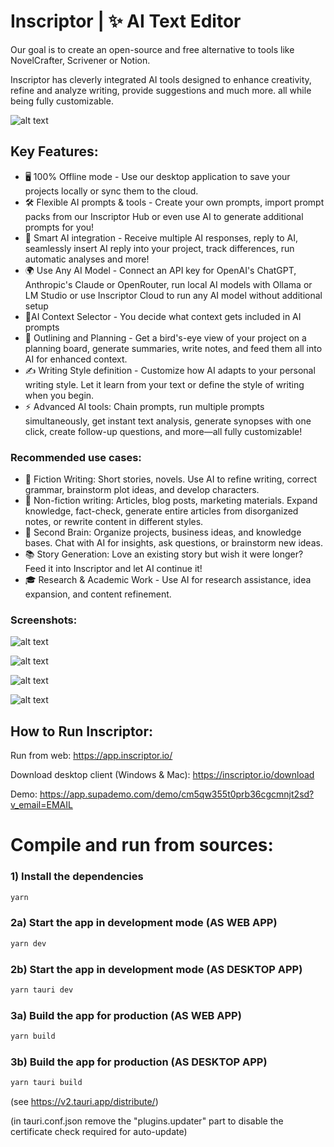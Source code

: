 # Inscriptor | ✨ AI Text Editor
Our goal is to create an open-source and free alternative to tools like NovelCrafter, Scrivener or Notion.

Inscriptor has cleverly integrated AI tools designed to enhance creativity, refine and analyze writing, provide suggestions and much more. all while being fully customizable. 

![alt text](https://inscriptor.io/images/inscriptor/screenshots/full4.png)

## Key Features:
- 🖥️ 100% Offline mode - Use our desktop application to save your projects locally or sync them to the cloud.
- 🛠️ Flexible AI prompts & tools - Create your own prompts, import prompt packs from our Inscriptor Hub or even use AI to generate additional prompts for you!
- 🤖 Smart AI integration - Receive multiple AI responses, reply to AI, seamlessly insert AI reply into your project, track differences, run automatic analyses and more!
- 🌍 Use Any AI Model - Connect an API key for OpenAI's ChatGPT, Anthropic's Claude or OpenRouter, run local AI models with Ollama or LM Studio or use Inscriptor Cloud to run any AI model without additional setup
- 🧠AI Context Selector - You decide what context gets included in AI prompts
- 📌 Outlining and Planning - Get a bird's-eye view of your project on a planning board, generate summaries, write notes, and feed them all into AI for enhanced context.
- ✍️ Writing Style definition - Customize how AI adapts to your personal writing style. Let it learn from your text or define the style of writing when you begin. 
- ⚡ Advanced AI tools: Chain prompts, run multiple prompts simultaneously, get instant text analysis, generate synopses with one click, create follow-up questions, and more—all fully customizable!

### Recommended use cases:
- 📖 Fiction Writing: Short stories, novels. Use AI to refine writing, correct grammar, brainstorm plot ideas, and develop characters.
- 📰 Non-fiction writing: Articles, blog posts, marketing materials. Expand knowledge, fact-check, generate entire articles from disorganized notes, or rewrite content in different styles.
- 🧩 Second Brain: Organize projects, business ideas, and knowledge bases. Chat with AI for insights, ask questions, or brainstorm new ideas.
- 📚 Story Generation: Love an existing story but wish it were longer? Feed it into Inscriptor and let AI continue it!
- 🎓 Research & Academic Work - Use AI for research assistance, idea expansion, and content refinement.

### Screenshots:
![alt text](https://inscriptor.io/images/inscriptor/screenshots/ideas.png)

![alt text](https://inscriptor.io/images/inscriptor/screenshots/write.png)

![alt text](https://inscriptor.io/images/inscriptor/screenshots/prompts3.png)

![alt text](https://inscriptor.io/images/inscriptor/screenshots/grid.png)


## How to Run Inscriptor:

Run from web:
https://app.inscriptor.io/

Download desktop client (Windows & Mac):
https://inscriptor.io/download

Demo:
https://app.supademo.com/demo/cm5qw355t0prb36cgcmnjt2sd?v_email=EMAIL



# Compile and run from sources:

### 1) Install the dependencies
```bash
yarn
```

### 2a) Start the app in development mode (AS WEB APP)
```bash
yarn dev
```

### 2b) Start the app in development mode (AS DESKTOP APP)
```bash
yarn tauri dev
```

### 3a) Build the app for production (AS WEB APP)
```bash
yarn build
```

### 3b) Build the app for production (AS DESKTOP APP)
```bash
yarn tauri build
```


(see https://v2.tauri.app/distribute/)

(in tauri.conf.json remove the "plugins.updater" part to disable the certificate check required for auto-update)


